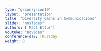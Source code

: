 ```yaml
---
type: "grcon/grcon19"
layout: "presentation"
title: "Diversity Gains in Communications"
slides: "noslides"
authors: ['Matt Ettus']
youtube: "novideo"
conference-day: Thursday
weight: 8
---
```

